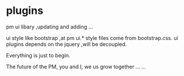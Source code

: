 plugins
=======

pm ui libary ,updating and adding ...

ui style like bootstrap ,at pm ui.* style files come from bootstrap.css.
ui plugins depends on the jquery ,will be decoupled.


Everything is just to begin.

The future of the PM, you and I, we us grow together ... ...
